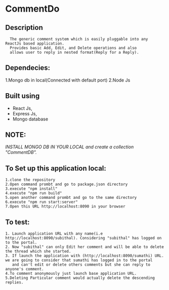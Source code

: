 CommentDo
===========

Description
------------  
      The generic comment system which is easily pluggable into any ReactJs based application.
      Provides basic Add, Edit, and Delete operations and also
      allows user to reply in nested format(Reply for a Reply).
      
Dependecies:
---------------
1.Mongo db in local(Connected with default port)
2.Node Js

Built using
---------------
  * React Js,
  * Express Js,
  * Mongo database
 
 **NOTE**:
 ---------
 *INSTALL MONGO DB IN YOUR LOCAL and create a collection "CommentDB".*
 
  To Set up this application local:
  -------------------------------------
    1.clone the repository
    2.Open command prombt and go to package.json directory
    3.execute "npm install"
    4.execute "npm run build"
    5.open another command prombt and go to the same directory
    6.execute "npm run start:server" 
    7.Open this URL http://localhost:8090 in your browser
    
  To test:
  --------
    1. Launch application URL with any name(i.e http://localhost:8090/subithal). Considering "subithal" has logged on to the portal.
    2. Now "subithal" can only Edit her comment and will be able to delete the thread which she started.
    3. If launch the application with (http://localhost:8090/sumathi) URL. we are going to consider that sumathi has logged in to the portal
       and can't edit or delete others comments but she can reply to anyone's comment.
    4.To comment anonymously just launch base application URL.
    5.Deleting Particular comment would actually delete the descending replies.
    
        
    
 
  

      
